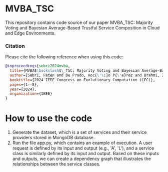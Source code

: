 # MVBA_TSC
This repository contains code source of our paper MVBA_TSC: Majority Voting and Bayesian Average-Based Trustful Service Composition in Cloud and Edge Environments.

### Citation
Please cite the following reference when using this code:
```bibtex
@inproceedings{sebri2024mvba,
  title={MVBA$\backslash$\_TSC: Majority Voting and Bayesian Average-Based Trustful Service Composition in Cloud and Edge Environments},
  author={Sebri, Faten and De Prado, Roc{\'\i}o P{\'e}rez and Brahmi, Zaki},
  booktitle={2024 IEEE Congress on Evolutionary Computation (CEC)},
  pages={1--8},
  year={2024},
  organization={IEEE}
}
```
# How to use the code
1. Generate the dataset, which is a set of services and their service providers stored in MongoDB database.
2. Run the file app.py, which contains an example of execution. A user request is defined by its input and output (e.g., 'A', 'L'), and a service class is similarly defined by its input and output. Based on these inputs and outputs, we can create a dependency graph that illustrates the relationships between the service classes.


